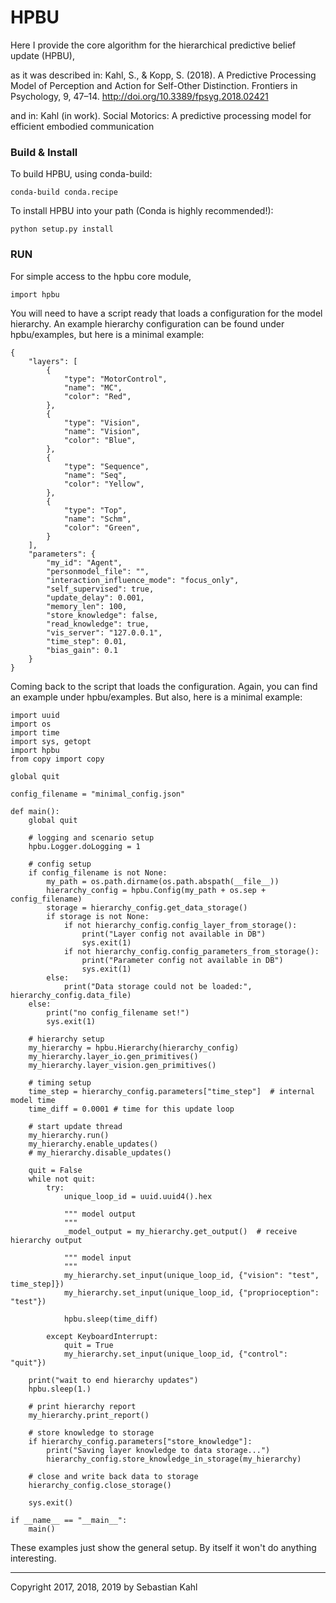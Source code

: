 # HPBU

Here I provide the core algorithm for the hierarchical predictive belief update (HPBU),

as it was described in:
Kahl, S., & Kopp, S. (2018). A Predictive Processing Model of Perception and Action for Self-Other Distinction. Frontiers in Psychology, 9, 47–14. http://doi.org/10.3389/fpsyg.2018.02421

and in:
Kahl (in work). Social Motorics: A predictive processing model for efficient embodied communication

### Build & Install

To build HPBU, using conda-build:

    conda-build conda.recipe

To install HPBU into your path (Conda is highly recommended!):

    python setup.py install

### RUN

For simple access to the hpbu core module,

    import hpbu

You will need to have a script ready that loads a configuration for the model hierarchy.
An example hierarchy configuration can be found under hpbu/examples, but here is a minimal example:

    {
        "layers": [
            {
                "type": "MotorControl",
                "name": "MC",
                "color": "Red",
            },
            {
                "type": "Vision",
                "name": "Vision",
                "color": "Blue",
            },
            {
                "type": "Sequence",
                "name": "Seq",
                "color": "Yellow",
            },
            {
                "type": "Top",
                "name": "Schm",
                "color": "Green",
            }
        ],
        "parameters": {
            "my_id": "Agent",
            "personmodel_file": "",
            "interaction_influence_mode": "focus_only",
            "self_supervised": true,
            "update_delay": 0.001,
            "memory_len": 100,
            "store_knowledge": false,
            "read_knowledge": true,
            "vis_server": "127.0.0.1",
            "time_step": 0.01,
            "bias_gain": 0.1
        }
    }

Coming back to the script that loads the configuration.
Again, you can find an example under hpbu/examples.
But also, here is a minimal example:

    import uuid
    import os
    import time
    import sys, getopt
    import hpbu
    from copy import copy

    global quit

    config_filename = "minimal_config.json"

    def main():
        global quit

        # logging and scenario setup
        hpbu.Logger.doLogging = 1

        # config setup
        if config_filename is not None:
            my_path = os.path.dirname(os.path.abspath(__file__))
            hierarchy_config = hpbu.Config(my_path + os.sep + config_filename)
            storage = hierarchy_config.get_data_storage()
            if storage is not None:
                if not hierarchy_config.config_layer_from_storage():
                    print("Layer config not available in DB")
                    sys.exit(1)
                if not hierarchy_config.config_parameters_from_storage():
                    print("Parameter config not available in DB")
                    sys.exit(1)
            else:
                print("Data storage could not be loaded:", hierarchy_config.data_file)
        else:
            print("no config_filename set!")
            sys.exit(1)

        # hierarchy setup
        my_hierarchy = hpbu.Hierarchy(hierarchy_config)
        my_hierarchy.layer_io.gen_primitives()
        my_hierarchy.layer_vision.gen_primitives()

        # timing setup
        time_step = hierarchy_config.parameters["time_step"]  # internal model time
        time_diff = 0.0001 # time for this update loop

        # start update thread
        my_hierarchy.run()
        my_hierarchy.enable_updates()
        # my_hierarchy.disable_updates()

        quit = False
        while not quit:
            try:
                unique_loop_id = uuid.uuid4().hex

                """ model output
                """
                _model_output = my_hierarchy.get_output()  # receive hierarchy output

                """ model input
                """
                my_hierarchy.set_input(unique_loop_id, {"vision": "test", time_step]})
                my_hierarchy.set_input(unique_loop_id, {"proprioception": "test"})

                hpbu.sleep(time_diff)

            except KeyboardInterrupt:
                quit = True
                my_hierarchy.set_input(unique_loop_id, {"control": "quit"})

        print("wait to end hierarchy updates")
        hpbu.sleep(1.)

        # print hierarchy report
        my_hierarchy.print_report()

        # store knowledge to storage
        if hierarchy_config.parameters["store_knowledge"]:
            print("Saving layer knowledge to data storage...")
            hierarchy_config.store_knowledge_in_storage(my_hierarchy)

        # close and write back data to storage
        hierarchy_config.close_storage()

        sys.exit()

    if __name__ == "__main__":
        main()


These examples just show the general setup. By itself it won't do anything interesting.

---
Copyright 2017, 2018, 2019 by Sebastian Kahl
